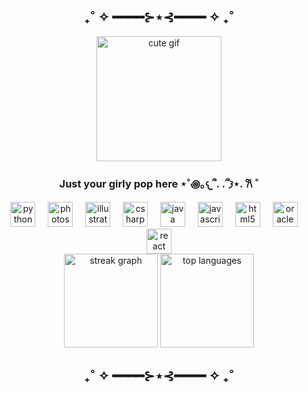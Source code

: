 <h2 align="center">₊˚ ✧ ━━━━⊱⋆⊰━━━━ ✧ ₊˚</h2>
<div align="center">
  <img src="https://media4.giphy.com/media/v1.Y2lkPTc5MGI3NjExaXVxcjM1b2Z5eHd4aWRybm84dndpMWN0bHVheGFscnh1dGc4bjFqOCZlcD12MV9pbnRlcm5hbF9naWZfYnlfaWQmY3Q9Zw/kLZdzioXwDJfwY7X5Z/giphy.gif" height="200" alt="cute gif" />
</div>

<h3 align="center">Just your girly pop here ⋆˚꩜｡𐔌՞. .՞𐦯⋆. 𐙚 ˚</h3>

<div align="center">
  <img src="https://skillicons.dev/icons?i=py" height="40" alt="python logo" />
  <img width="12" />
  <img src="https://cdn.jsdelivr.net/gh/devicons/devicon/icons/photoshop/photoshop-plain.svg" height="40" alt="photoshop logo" />
  <img width="12" />
  <img src="https://cdn.jsdelivr.net/gh/devicons/devicon/icons/illustrator/illustrator-plain.svg" height="40" alt="illustrator logo" />
  <img width="12" />
  <img src="https://cdn.jsdelivr.net/gh/devicons/devicon/icons/csharp/csharp-original.svg" height="40" alt="csharp logo" />
  <img width="12" />
  <img src="https://cdn.jsdelivr.net/gh/devicons/devicon/icons/java/java-original.svg" height="40" alt="java logo" />
  <img width="12" />
  <img src="https://cdn.jsdelivr.net/gh/devicons/devicon/icons/javascript/javascript-original.svg" height="40" alt="javascript logo" />
  <img width="12" />
  <img src="https://cdn.jsdelivr.net/gh/devicons/devicon/icons/html5/html5-original.svg" height="40" alt="html5 logo" />
  <img width="12" />
  <img src="https://cdn.jsdelivr.net/gh/devicons/devicon/icons/oracle/oracle-original.svg" height="40" alt="oracle logo" />
  <img width="12" />
  <img src="https://cdn.jsdelivr.net/gh/devicons/devicon/icons/react/react-original.svg" height="40" alt="react logo" />
</div>

<div align="center">
  <img src="https://streak-stats.demolab.com?user=qretzuisx&locale=en&mode=daily&theme=synthwave&hide_border=false&border_radius=5" height="150" alt="streak graph" />
  <img src="https://github-readme-stats.vercel.app/api/top-langs?username=qretzuisx&show_icons=true&theme=synthwave&locale=en&layout=compact" height="150" alt="top languages" />
</div>

<h2 align="center">₊˚ ✧ ━━━━⊱⋆⊰━━━━ ✧ ₊˚</h2>
